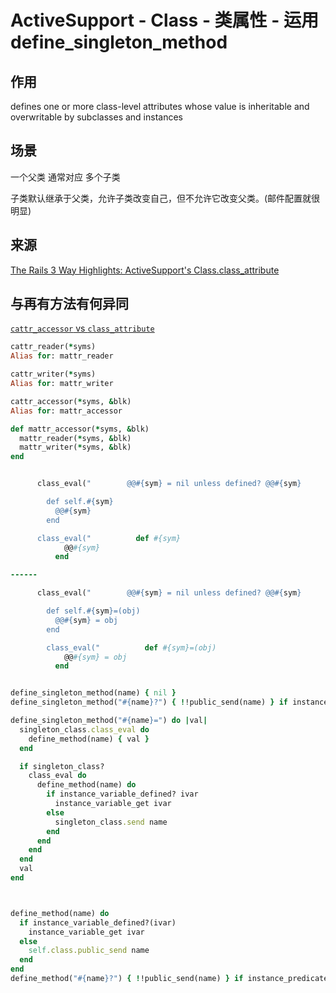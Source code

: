 # ActiveSupport - Class - 类属性 - 运用 define_singleton_method

## 作用

defines one or more class-level attributes whose value is inheritable and overwritable by subclasses and instances

## 场景

一个父类 通常对应 多个子类

子类默认继承于父类，允许子类改变自己，但不允许它改变父类。(邮件配置就很明显)

## 来源

[The Rails 3 Way Highlights: ActiveSupport's Class.class_attribute](http://blog.obiefernandez.com/content/2010/04/tr3w-highlights-activesupport-class-class-attribute.html)

## 与再有方法有何异同

[`cattr_accessor` vs `class_attribute`](https://coderwall.com/p/xhcmbg)

```ruby
cattr_reader(*syms)
Alias for: mattr_reader

cattr_writer(*syms)
Alias for: mattr_writer

cattr_accessor(*syms, &blk)
Alias for: mattr_accessor

def mattr_accessor(*syms, &blk)
  mattr_reader(*syms, &blk)
  mattr_writer(*syms, &blk)
end


      class_eval("        @@#{sym} = nil unless defined? @@#{sym}

        def self.#{sym}
          @@#{sym}
        end

      class_eval("          def #{sym}
            @@#{sym}
          end

------

      class_eval("        @@#{sym} = nil unless defined? @@#{sym}

        def self.#{sym}=(obj)
          @@#{sym} = obj
        end

        class_eval("          def #{sym}=(obj)
            @@#{sym} = obj
          end



```

```ruby
define_singleton_method(name) { nil }
define_singleton_method("#{name}?") { !!public_send(name) } if instance_predicate

define_singleton_method("#{name}=") do |val|
  singleton_class.class_eval do
    define_method(name) { val }
  end

  if singleton_class?
    class_eval do
      define_method(name) do
        if instance_variable_defined? ivar
          instance_variable_get ivar
        else
          singleton_class.send name
        end
      end
    end
  end
  val
end



define_method(name) do
  if instance_variable_defined?(ivar)
    instance_variable_get ivar
  else
    self.class.public_send name
  end
end
define_method("#{name}?") { !!public_send(name) } if instance_predicate
```


